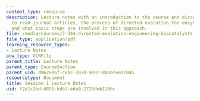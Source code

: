 ```yaml
---
content_type: resource
description: Lecture notes with an introduction to the course and discussion of how
  to read journal articles, the process of directed evolution for enzyme engineering,
  and what basic steps are involved in this approach.
file: /media/courses/7-344-directed-evolution-engineering-biocatalysts-spring-2008/f2e1c2bd4855bdb3eda92728deb1106c_ses1_ln.pdf
file_type: application/pdf
learning_resource_types:
- Lecture Notes
ocw_type: OCWFile
parent_title: Lecture Notes
parent_type: CourseSection
parent_uid: d962606f-c6bc-392d-903c-88aa7e027045
resourcetype: Document
title: Session 1 Lecture Notes
uid: f2e1c2bd-4855-bdb3-eda9-2728deb1106c
---
```

